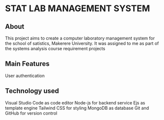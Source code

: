 # STAT LAB MANAGEMENT SYSTEM
## About
This project aims to create a computer laboratory management system for the school of satistics, Makerere University.
It was assigned to me as part of the systems analysis course requirement projects

## Main Features
User authentication


## Technology used
Visual Studio Code as code editor
Node-js for backend service
Ejs as template engine
Tailwind CSS for styling
MongoDB as database
Git and GitHub for version control